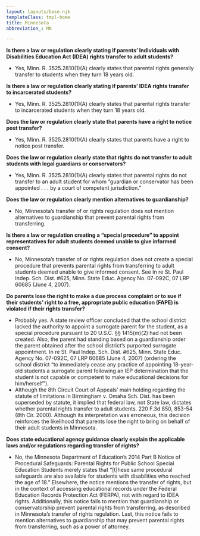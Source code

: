 ```yaml
---
layout: layouts/base.njk
templateClass: tmpl-home
title: Minnesota
abbreviation_: MN

---
```

**Is there a law or regulation clearly stating if parents’ Individuals with Disabilities Education Act (IDEA) rights transfer to adult students?**

* Yes, Minn. R. 3525.2810(1)(A) clearly states that parental rights generally transfer to students when they turn 18 years old.

**Is there a law or regulation clearly stating if parents’ IDEA rights transfer to incarcerated students?**

* Yes, Minn. R. 3525.2810(1)(A) clearly states that parental rights transfer to incarcerated students when they turn 18 years old.

**Does the law or regulation clearly state that parents have a right to notice post transfer?**

* Yes, Minn. R. 3525.2810(1)(A) clearly states that parents have a right to notice post transfer.

**Does the law or regulation clearly state that rights do not transfer to adult students with legal guardians or conservators?**

* Yes, Minn. R. 3525.2810(1)(A) clearly states that parental rights do not transfer to an adult student for whom “guardian or conservator has been appointed . . . by a court of competent jurisdiction.”

**Does the law or regulation clearly mention alternatives to guardianship?**

* No, Minnesota’s transfer of or rights regulation does not mention alternatives to guardianship that prevent parental rights from transferring.

**Is there a law or regulation creating a “special procedure” to appoint representatives for adult students deemed unable to give informed consent?**

* No, Minnesota’s transfer of or rights regulation does not create a special procedure that prevents parental rights from transferring to adult students deemed unable to give informed consent. See In re St. Paul Indep. Sch. Dist. #625, Minn. State Educ. Agency No. 07-092C, 07 LRP 60685 (June 4, 2007).

**Do parents lose the right to make a due process complaint or to sue if their students’ right to a free, appropriate public education (FAPE) is violated if their rights transfer?**

* Probably yes. A state review officer concluded that the school district lacked the authority to appoint a surrogate parent for the student, as a special procedure pursuant to 20 U.S.C. §§ 1415(m)(2) had not been created. Also, the parent had standing based on a guardianship order the parent obtained after the school district’s purported surrogate appointment. In re St. Paul Indep. Sch. Dist. #625, Minn. State Educ. Agency No. 07-092C, 07 LRP 60685 (June 4, 2007) (ordering the school district “to immediately cease any practice of appointing 18-year-old students a surrogate parent following an IEP determination that the student is not capable or competent to make educational decisions for him/herself”).
* Although the 8th Circuit Court of Appeals’ main holding regarding the statute of limitations in Birmingham v. Omaha Sch. Dist. has been superseded by statute, it implied that federal law, not State law, dictates whether parental rights transfer to adult students. 220 F.3d 850, 853-54 (8th Cir. 2000). Although its interpretation was erroneous, this decision reinforces the likelihood that parents lose the right to bring on behalf of their adult students in Minnesota.

**Does state educational agency guidance clearly explain the applicable laws and/or regulations regarding transfer of rights?**

* No, the Minnesota Department of Education’s 2014 Part B Notice of Procedural Safeguards: Parental Rights for Public School Special Education Students merely states that “\[t\]hese same procedural safeguards are also available for students with disabilities who reached the age of 18.” Elsewhere, the notice mentions the transfer of rights, but in the context of accessing educational records under the Federal Education Records Protection Act (FERPA), not with regard to IDEA rights. Additionally, this notice fails to mention that guardianship or conservatorship prevent parental rights from transferring, as described in Minnesota’s transfer of rights regulation. Last, this notice fails to mention alternatives to guardianship that may prevent parental rights from transferring, such as a power of attorney.